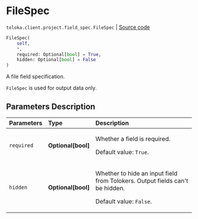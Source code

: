 # FileSpec
`toloka.client.project.field_spec.FileSpec` | [Source code](https://github.com/Toloka/toloka-kit/blob/v1.2.1/src/client/project/field_spec.py#L116)

```python
FileSpec(
    self,
    *,
    required: Optional[bool] = True,
    hidden: Optional[bool] = False
)
```

A file field specification.


`FileSpec` is used for output data only.

## Parameters Description

| Parameters | Type | Description |
| :----------| :----| :-----------|
`required`|**Optional\[bool\]**|<p>Whether a field is required. </p><p>Default value: `True`.</p>
`hidden`|**Optional\[bool\]**|<p>Whether to hide an input field from Tolokers. Output fields can't be hidden. </p><p>Default value: `False`.</p>
